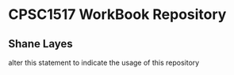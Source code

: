 # CPSC1517 WorkBook Repository

## Shane Layes

alter this statement to indicate the usage of this repository

